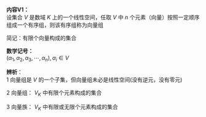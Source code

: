 **内容V1：**  
设集合 $V$ 是数域 $K$ 上的一个线性空间，任取 $V$ 中 $n$ 个元素（向量）按照一定顺序组成一个有序组，则该有序组称为向量组  
  
简记：有限个向量构成的集合  
  
**数学记号：**  
$(\alpha_1,\alpha_2,\alpha_3,  
\cdots,\alpha_n),\alpha_i\in V$  
  
**辨析**：  
1 向量组是 $V$ 的一个子集，但向量组未必是线性空间(没有逆元，没有零元)  
  
2 向量组： $V_K$ 中有限个元素构成的集合  
  
3 向量族： $V_K$ 中有限或无限个元素构成的集合  
